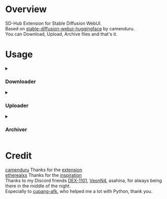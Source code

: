 # Overview
SD-Hub Extension for Stable Diffusion WebUI.<br>
Based on [stable-diffusion-webui-huggingface](https://github.com/camenduru/stable-diffusion-webui-huggingface) by camenduru.<br>
You can Download, Upload, Archive files and that's it.

# Usage
<details>
<summary><h3>Downloader</h3></summary>

![downloader](https://github.com/gutris1/sd-hub/assets/132797949/5641052c-54db-4389-8102-4f1cf369b972)

### ● Input
Similar to [batchlink](https://github.com/etherealxx/batchlinks-webui), you use tag then URL:

```python
$tag
URL
```
but tag should begin with " $ "<br>
tag is mandatory and there is no default path.<br>
For available tags, refer to the Tag List at the bottom of the extension.<br>
![taglist](https://github.com/gutris1/sd-hub/assets/132797949/4e08189c-9617-4681-8985-38cbfd5acb2e)

You can also add subdirectories to the tag if you have any:
```python
$ckpt/tmp_ckpt
https://civitai.com/api/download/models/403131
```

To add an optional path:
```python
$ckpt
https://civitai.com/api/download/models/403131 /kaggle/working/stable-diffusion-webui/zzzzz
```

To download with custom filename, add " - " after the URL or optional path (if provided):
```python
# Without optional path
$ckpt
https://civitai.com/api/download/models/403131 - imagine-anime-XL.safetensors

# With optional path
$ckpt
https://civitai.com/api/download/models/403131 /kaggle/working/stable-diffusion-webui/zzzzz - imagine-anime-XL.safetensors
```

### ● Token
![token](https://github.com/gutris1/sd-hub/assets/132797949/b95fe024-0cde-4462-8ca1-3e6df2b10cc3)<br>

Enter your Huggingface token with the role READ to download from your private repo, get one [Here](https://huggingface.co/settings/tokens).<br>
Enter your Civitai API key if you encounter an Authorization failed error. Get your API key [Here](https://civitai.com/user/account).<br>
Save = To automatically load token upon Reload UI or relaunch of Stable Diffusion Webui.<br>
Load = Load token.

Supported Domains: Civitai Huggingface Github Drive.Google
</details>

<details>
<summary><h3>Uploader</h3></summary>
  
![uploader](https://github.com/gutris1/sd-hub/assets/132797949/8e1f7a18-2d58-47f9-bb5a-6d8b0be32d80)

### ● Input
Username = Your username at hf.co.<br>
Repository = Your model repository at hf.co. You can also create a new repository.<br>
Branch = Defaults to main. You can change the branch name to create a new branch.<br>
Visibility = Defaults to Private and will only take effect if you are creating a new repository; otherwise, it will be ignored.<br>
Token = Obtain your hf token with the role WRITE from [Here](https://huggingface.co/settings/tokens).<br>

For input box, there are only two options:
- Path targeting to a folder.
- Path targeting to a file.
- You can also use $tag to skip the long path name.
- You can rename the target upload (file or folder) by adding " - " after the input path.

```python
# Folder as input, so all the files inside the folder with its folder uploaded to your repository
/kaggle/working/stable-diffusion-webui/models/Stable-diffusion

# With tag
$ckpt

# To rename the uploaded folder
$ckpt - my-merge

# File as input, so only the file gets uploaded to your repository
/kaggle/working/stable-diffusion-webui/models/Stable-diffusion/animagineXLV31_v31.safetensors

# with tag
$ckpt/animagineXLV31_v31.safetensors

# to rename the uploaded file
$ckpt/animagineXLV31_v31.safetensors - XL-imagine-animeV31.txt
```
</details>

<details>
<summary><h3>Archiver</h3></summary>

![archive](https://github.com/gutris1/sd-hub/assets/132797949/70b4f3b3-894c-48bc-86c0-eff4570f5f0b)

available:
- tar.gz
- tar.lz4
- zip

Output Name = for the archive name
```python
my-archive
```
Input path = based on your input
```python
# if input as file, to only compress a single file
/kaggle/working/stable-diffusion-webui/models/Stable-diffusion/animagineXLV31_v31.safetensors

# else input as folder, to compress the whole files inside the input
/kaggle/working/stable-diffusion-webui/models/Stable-diffusion
```
</details>

# Credit
[camenduru](https://github.com/camenduru) Thanks for the [extension](https://github.com/camenduru/stable-diffusion-webui-huggingface)<br>
[etherealxx](https://github.com/etherealxx) Thanks for the [inspiration](https://github.com/etherealxx/batchlinks-webui)<br>
Thanks to my Discord friends [DEX-1101](https://github.com/DEX-1101), [VeonN4](https://github.com/VeonN4), asahina, for always being there in the middle of the night.<br>
Especially to [cupang-afk](https://github.com/cupang-afk), who helped me a lot with Python, thank you.
